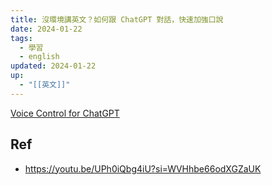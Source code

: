 ```yaml
---
title: 沒環境講英文？如何跟 ChatGPT 對話，快速加強口說
date: 2024-01-22
tags:
  - 學習
  - english
updated: 2024-01-22
up:
  - "[[英文]]"
---
```

[Voice Control for ChatGPT](https://chromewebstore.google.com/detail/voice-control-for-chatgpt/eollffkcakegifhacjnlnegohfdlidhn)

## Ref
- https://youtu.be/UPh0iQbg4iU?si=WVHhbe66odXGZaUK
